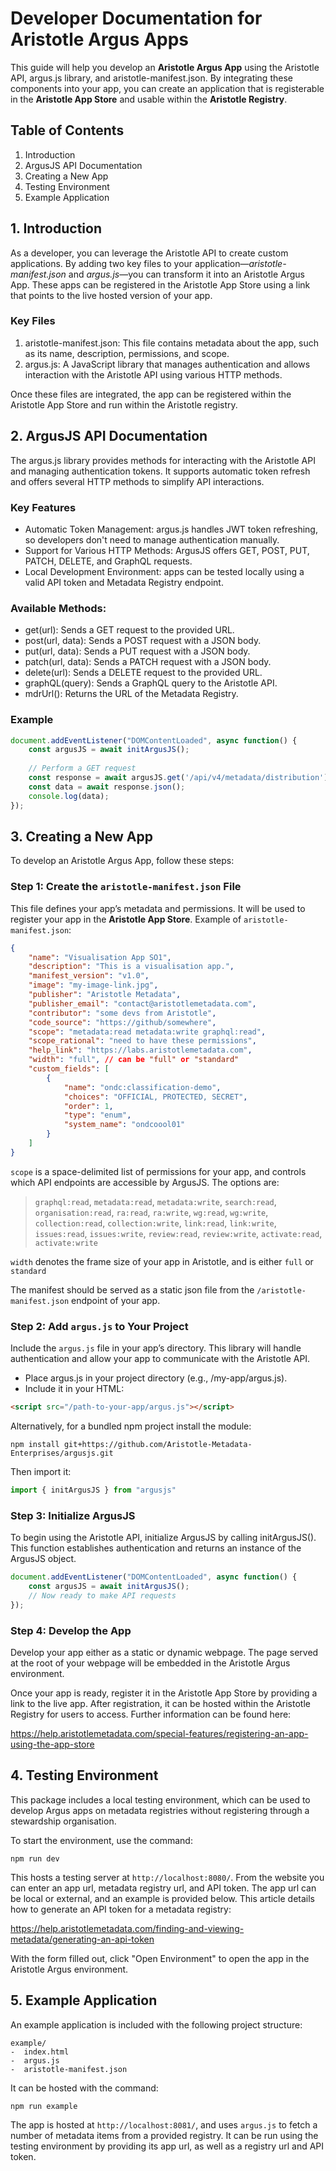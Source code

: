 # Developer Documentation for Aristotle Argus Apps
This guide will help you develop an **Aristotle Argus App** using the Aristotle API, argus.js library, and aristotle-manifest.json. By integrating these components into your app, you can create an application that is registerable in the **Aristotle App Store** and usable within the **Aristotle Registry**.

## Table of Contents

1. Introduction
2. ArgusJS API Documentation
3. Creating a New App
4. Testing Environment
5. Example Application

## 1. Introduction

As a developer, you can leverage the Aristotle API to create custom applications. By adding two key files to your application—*aristotle-manifest.json* and *argus.js*—you can transform it into an Aristotle Argus App. These apps can be registered in the Aristotle App Store using a link that points to the live hosted version of your app.

### Key Files

1. aristotle-manifest.json: This file contains metadata about the app, such as its name, description, permissions, and scope.
2. argus.js: A JavaScript library that manages authentication and allows interaction with the Aristotle API using various HTTP methods.

Once these files are integrated, the app can be registered within the Aristotle App Store and run within the Aristotle registry.

## 2. ArgusJS API Documentation

The argus.js library provides methods for interacting with the Aristotle API and managing authentication tokens. It supports automatic token refresh and offers several HTTP methods to simplify API interactions.

### Key Features

* Automatic Token Management: argus.js handles JWT token refreshing, so developers don't need to manage authentication manually.
* Support for Various HTTP Methods: ArgusJS offers GET, POST, PUT, PATCH, DELETE, and GraphQL requests.
* Local Development Environment: apps can be tested locally using a valid API token and Metadata Registry endpoint.

### Available Methods:

* get(url): Sends a GET request to the provided URL.
* post(url, data): Sends a POST request with a JSON body.
* put(url, data): Sends a PUT request with a JSON body.
* patch(url, data): Sends a PATCH request with a JSON body.
* delete(url): Sends a DELETE request to the provided URL.
* graphQL(query): Sends a GraphQL query to the Aristotle API.
* mdrUrl(): Returns the URL of the Metadata Registry.

### Example
```javascript
document.addEventListener("DOMContentLoaded", async function() {
    const argusJS = await initArgusJS();
    
    // Perform a GET request
    const response = await argusJS.get('/api/v4/metadata/distribution');
    const data = await response.json();
    console.log(data);
});
```

## 3. Creating a New App
To develop an Aristotle Argus App, follow these steps:

### Step 1: Create the `aristotle-manifest.json` File
This file defines your app’s metadata and permissions. It will be used to register your app in the **Aristotle App Store**.
Example of `aristotle-manifest.json`:
```json
{
    "name": "Visualisation App SO1",
    "description": "This is a visualisation app.",
    "manifest_version": "v1.0",
    "image": "my-image-link.jpg",
    "publisher": "Aristotle Metadata",
    "publisher_email": "contact@aristotlemetadata.com",
    "contributor": "some devs from Aristotle",
    "code_source": "https://github/somewhere",
    "scope": "metadata:read metadata:write graphql:read",
    "scope_rational": "need to have these permissions",
    "help_link": "https://labs.aristotlemetadata.com",
    "width": "full", // can be "full" or "standard"
    "custom_fields": [
        {
            "name": "ondc:classification-demo",
            "choices": "OFFICIAL, PROTECTED, SECRET",
            "order": 1,
            "type": "enum",
            "system_name": "ondcoool01"
        }
    ]
}
```

`scope` is a space-delimited list of permissions for your app, and controls which API endpoints are accessible by ArgusJS. The options are:
> `graphql:read`, `metadata:read`, `metadata:write`, `search:read`, `organisation:read`, `ra:read`, `ra:write`, `wg:read`, `wg:write`, `collection:read`, `collection:write`, `link:read`, `link:write`, `issues:read`, `issues:write`, `review:read`, `review:write`, `activate:read`, `activate:write`

`width` denotes the frame size of your app in Aristotle, and is either `full` or `standard`

The manifest should be served as a static json file from the `/aristotle-manifest.json` endpoint of your app.

### Step 2: Add `argus.js` to Your Project

Include the `argus.js` file in your app’s directory. This library will handle authentication and allow your app to communicate with the Aristotle API.

* Place argus.js in your project directory (e.g., /my-app/argus.js).
* Include it in your HTML:

```html
<script src="/path-to-your-app/argus.js"></script>
```

Alternatively, for a bundled npm project install the module:

`npm install git+https://github.com/Aristotle-Metadata-Enterprises/argusjs.git`

Then import it:

```javascript
import { initArgusJS } from "argusjs"
```


### Step 3: Initialize ArgusJS

To begin using the Aristotle API, initialize ArgusJS by calling initArgusJS(). This function establishes authentication and returns an instance of the ArgusJS object.

```javascript
document.addEventListener("DOMContentLoaded", async function() {
    const argusJS = await initArgusJS();
    // Now ready to make API requests
});

```
### Step 4: Develop the App

Develop your app either as a static or dynamic webpage. The page served at the root of your webpage will be embedded in the Aristotle Argus environment.

Once your app is ready, register it in the Aristotle App Store by providing a link to the live app. After registration, it can be hosted within the Aristotle Registry for users to access. Further information can be found here:

https://help.aristotlemetadata.com/special-features/registering-an-app-using-the-app-store

## 4. Testing Environment

This package includes a local testing environment, which can be used to develop Argus apps on metadata registries without registering through a stewardship organisation.

To start the environment, use the command:

`npm run dev`

This hosts a testing server at `http://localhost:8080/`. From the website you can enter an app url, metadata registry url, and API token. The app url can be local or external, and an example is provided below. This article details how to generate an API token for a metadata registry:

https://help.aristotlemetadata.com/finding-and-viewing-metadata/generating-an-api-token

With the form filled out, click "Open Environment" to open the app in the Aristotle Argus environment.

## 5. Example Application

An example application is included with the following project structure:
```
example/
-  index.html
-  argus.js
-  aristotle-manifest.json
```

It can be hosted with the command:

`npm run example`

The app is hosted at `http://localhost:8081/`, and uses `argus.js` to fetch a number of metadata items from a provided registry. It can be run using the testing environment by providing its app url, as well as a registry url and API token.
